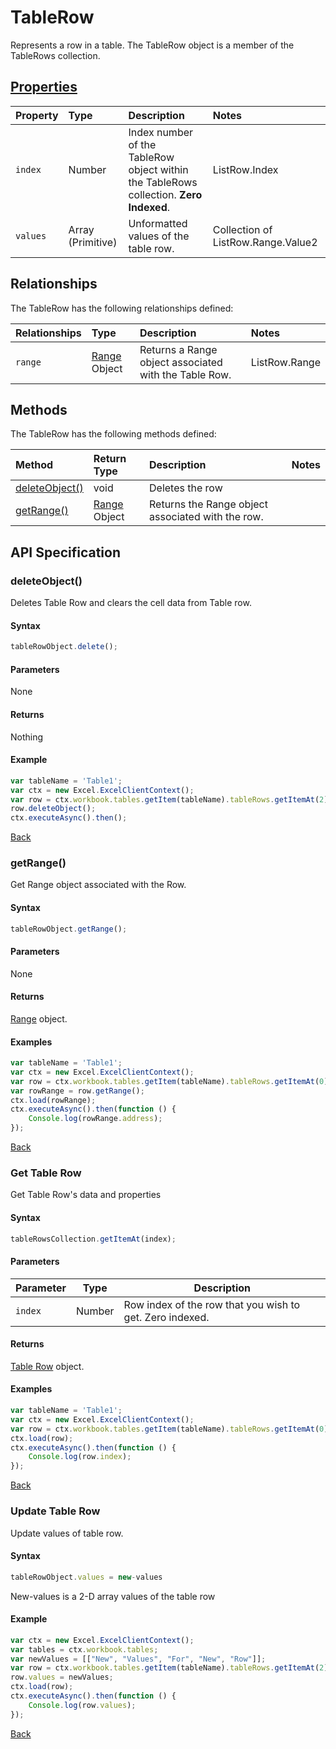 # TableRow

Represents a row in a table. The TableRow object is a member of the TableRows collection.

## [Properties](#get-table-row)

| Property         | Type    |Description|Notes |
|:-----------------|:--------|:----------|:-----|
| `index`          |  Number | Index number of the TableRow object within the TableRows collection. **Zero Indexed**.| ListRow.Index|
| `values`         | Array (Primitive)  | Unformatted values of the table row. |Collection of ListRow.Range.Value2|

## Relationships
The TableRow has the following relationships defined:

| Relationships    | Type    |Description|Notes |
|:-----------------|:--------|:----------|:-----|
| `range`  | [Range](range.md) Object |Returns a Range object associated with the Table Row.|ListRow.Range|

## Methods
The TableRow has the following methods defined:

| Method     | Return Type    |Description|Notes  |
|:-----------------|:--------|:----------|:------|
|[deleteObject()](#deleteobject)| void     |Deletes the row ||
|[getRange()](#getrange)| [Range](range.md) Object     | Returns the Range object associated with the row.||


## API Specification 

### deleteObject()  

Deletes Table Row and clears the cell data from Table row.

#### Syntax

```js
tableRowObject.delete();
```
#### Parameters 
None

#### Returns
Nothing

#### Example 

```js
var tableName = 'Table1';
var ctx = new Excel.ExcelClientContext();
var row = ctx.workbook.tables.getItem(tableName).tableRows.getItemAt(2);
row.deleteObject();
ctx.executeAsync().then();
```

[Back](#methods)

### getRange() 

Get Range object associated with the Row.

#### Syntax
```js
tableRowObject.getRange();
```
#### Parameters

None

#### Returns

[Range](range.md) object.

#### Examples

```js
var tableName = 'Table1';
var ctx = new Excel.ExcelClientContext();
var row = ctx.workbook.tables.getItem(tableName).tableRows.getItemAt(0);
var rowRange = row.getRange();
ctx.load(rowRange);
ctx.executeAsync().then(function () {
	Console.log(rowRange.address);
});
```
[Back](#methods)

### Get Table Row 

Get Table Row's data and properties  

#### Syntax
```js
tableRowsCollection.getItemAt(index);
```

#### Parameters

Parameter       | Type  | Description
--------------- | ------ | ------------
 `index`| Number | Row index of the row that you wish to get. Zero indexed.

#### Returns

[Table Row](tableRow.md) object.

#### Examples

```js
var tableName = 'Table1';
var ctx = new Excel.ExcelClientContext();
var row = ctx.workbook.tables.getItem(tableName).tableRows.getItemAt(0);
ctx.load(row);
ctx.executeAsync().then(function () {
	Console.log(row.index);
});
```
[Back](#properties)

### Update Table Row 

Update values of table row.

#### Syntax
```js
tableRowObject.values = new-values
```
New-values is a 2-D array values of the table row 

#### Example
```js
var ctx = new Excel.ExcelClientContext();
var tables = ctx.workbook.tables;
var newValues = [["New", "Values", "For", "New", "Row"]];
var row = ctx.workbook.tables.getItem(tableName).tableRows.getItemAt(2);
row.values = newValues;
ctx.load(row);
ctx.executeAsync().then(function () {
	Console.log(row.values);
});
```
[Back](#properties)